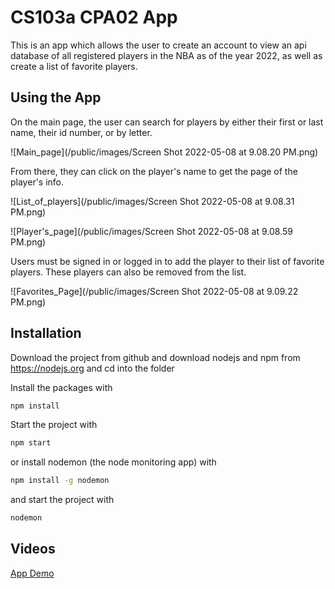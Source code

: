 # CS103a CPA02 App

This is an app which allows the user to create an account
to view an api database of all registered players in the NBA 
as of the year 2022, as well as create a list of favorite players.

## Using the App
On the main page, the user can search for players by either their first 
or last name, their id number, or by letter. 

![Main_page](/public/images/Screen Shot 2022-05-08 at 9.08.20 PM.png)

From there, they can click on the player's name to get the page of the player's info.

![List_of_players](/public/images/Screen Shot 2022-05-08 at 9.08.31 PM.png)

![Player's_page](/public/images/Screen Shot 2022-05-08 at 9.08.59 PM.png)

Users must be signed in or logged in to add the player to their list of favorite players.
These players can also be removed from the list. 

![Favorites_Page](/public/images/Screen Shot 2022-05-08 at 9.09.22 PM.png)

## Installation
Download the project from github and download nodejs and npm from https://nodejs.org
and cd into the folder

Install the packages with
``` bash
npm install
```
Start the project with
``` bash
npm start
```
or install nodemon (the node monitoring app) with
``` bash
npm install -g nodemon
```
and start the project with
``` bash
nodemon
```

## Videos

[App Demo](https://brandeis.zoom.us/rec/play/2ljZMKiTXKGHNmPKFrIRDZ8dFnIjhaSELPYBLKbeWEkWBs4WtMSINI8GgRx0c_Dv0PPdjLX__6rgZCYk.cDplmn7i0qic4VPr?autoplay=true&startTime=1652059143000)
